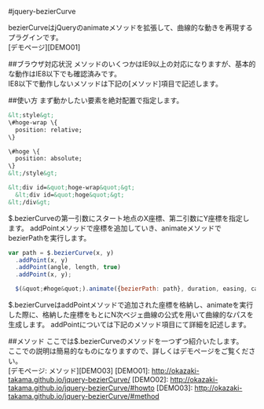 #jquery-bezierCurve

bezierCurveはjQueryのanimateメソッドを拡張して、曲線的な動きを再現するプラグインです。  
[デモページ][DEMO01]

##ブラウザ対応状況
メソッドのいくつかはIE9以上の対応になりますが、基本的な動作はIE8以下でも確認済みです。  
IE8以下で動作しないメソッドは下記の[メソッド]項目で記述します。

##使い方
まず動かしたい要素を絶対配置で指定します。  
```HTML
&lt;style&gt;
\#hoge-wrap \{
  position: relative;
\}

\#hoge \{
  position: absolute;
\}
&lt;/style&gt;

&lt;div id=&quot;hoge-wrap&quot;&gt;
  &lt;div id=&quot;hoge&quot;&gt;
&lt;/div&gt;
```

$.bezierCurveの第一引数にスタート地点のX座標、第二引数にY座標を指定します。
addPointメソッドで座標を追加していき、animateメソッドでbezierPathを実行します。
```js
var path = $.bezierCurve(x, y)
  .addPoint(x, y)
  .addPoint(angle, length, true)
  .addPoint(x, y);

  $(&quot;#hoge&quot;).animate({bezierPath: path}, duration, easing, callback);
```

$.bezierCurveはaddPointメソッドで追加された座標を格納し、animateを実行した際に、格納した座標をもとにN次ベジェ曲線の公式を用いて曲線的なパスを生成します。
addPointについては下記のメソッド項目にて詳細を記述します。

##メソッド
ここでは$.bezierCurveのメソッドを一つずつ紹介いたします。  
ここでの説明は簡易的なものになりますので、詳しくはデモページをご覧ください。  
[デモページ: メソッド][DEMO03]
[DEMO01]: http://okazaki-takama.github.io/jquery-bezierCurve/
[DEMO02]: http://okazaki-takama.github.io/jquery-bezierCurve/#howto
[DEMO03]: http://okazaki-takama.github.io/jquery-bezierCurve/#method